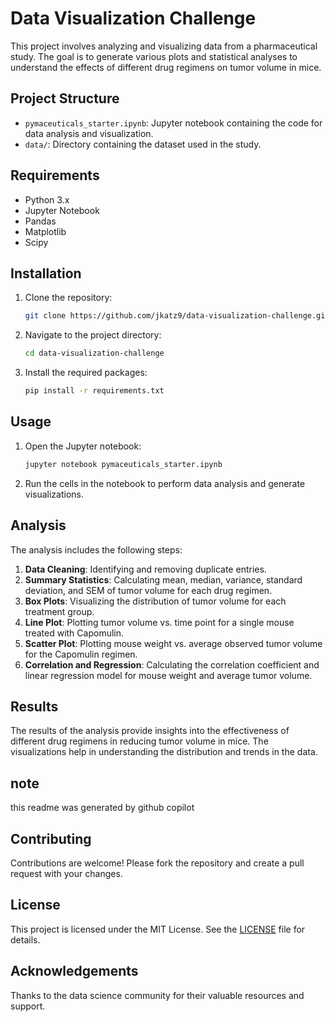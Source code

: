 # Data Visualization Challenge

This project involves analyzing and visualizing data from a pharmaceutical study. The goal is to generate various plots and statistical analyses to understand the effects of different drug regimens on tumor volume in mice.

## Project Structure

- `pymaceuticals_starter.ipynb`: Jupyter notebook containing the code for data analysis and visualization.
- `data/`: Directory containing the dataset used in the study.

## Requirements

- Python 3.x
- Jupyter Notebook
- Pandas
- Matplotlib
- Scipy

## Installation

1. Clone the repository:
   ```bash
   git clone https://github.com/jkatz9/data-visualization-challenge.git
   ```
2. Navigate to the project directory:
   ```bash
   cd data-visualization-challenge
   ```
3. Install the required packages:
   ```bash
   pip install -r requirements.txt
   ```

## Usage

1. Open the Jupyter notebook:
   ```bash
   jupyter notebook pymaceuticals_starter.ipynb
   ```
2. Run the cells in the notebook to perform data analysis and generate visualizations.

## Analysis

The analysis includes the following steps:

1. **Data Cleaning**: Identifying and removing duplicate entries.
2. **Summary Statistics**: Calculating mean, median, variance, standard deviation, and SEM of tumor volume for each drug regimen.
3. **Box Plots**: Visualizing the distribution of tumor volume for each treatment group.
4. **Line Plot**: Plotting tumor volume vs. time point for a single mouse treated with Capomulin.
5. **Scatter Plot**: Plotting mouse weight vs. average observed tumor volume for the Capomulin regimen.
6. **Correlation and Regression**: Calculating the correlation coefficient and linear regression model for mouse weight and average tumor volume.

## Results

The results of the analysis provide insights into the effectiveness of different drug regimens in reducing tumor volume in mice. The visualizations help in understanding the distribution and trends in the data.

## note

this readme was generated by github copilot

## Contributing

Contributions are welcome! Please fork the repository and create a pull request with your changes.

## License

This project is licensed under the MIT License. See the [LICENSE](LICENSE) file for details.

## Acknowledgements

Thanks to the data science community for their valuable resources and support.
